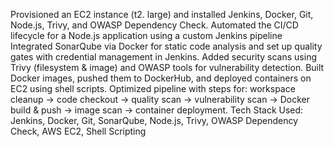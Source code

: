 Provisioned an EC2 instance (t2. large) and installed Jenkins, Docker, Git, Node.js, Trivy, and OWASP Dependency Check.
Automated the CI/CD lifecycle for a Node.js application using a custom Jenkins pipeline
Integrated SonarQube via Docker for static code analysis and set up quality gates with credential management in Jenkins.
Added security scans using Trivy (filesystem & image) and OWASP tools for vulnerability detection.
Built Docker images, pushed them to DockerHub, and deployed containers on EC2 using shell scripts.
Optimized pipeline with steps for: workspace cleanup → code checkout → quality scan → vulnerability scan → Docker build & push → image scan → container deployment.
Tech Stack Used: Jenkins, Docker, Git, SonarQube, Node.js, Trivy, OWASP Dependency Check, AWS EC2, Shell Scripting
